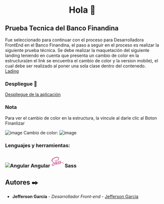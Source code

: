 <h1 align="center">Hola 👋</h1>



## Prueba Tecnica del Banco Finandina

Fue seleccionado para continuar con el proceso para Desarrolladora FrontEnd en el Banco Finandina, el paso a seguir en el proceso es realizar la siguiente prueba técnica. Se debe realizar la maquetación del siguiente landing teniendo en cuenta que presenta un cambio de color en la estructura(en el link se encuentra el cambio de color y la version mobile), el cual debe ser realizado al poner una sola clase dentro del contenedo.
[Lading](https://xd.adobe.com/view/b31ac890-4b5e-4728-8d29-a81518988be0-e649/)

### Despliegue 🚀
[Despliegue de la aplicación](https://prueba-tecnica-b-finandina.vercel.app)


### Nota

Para ver el cambio de color en la estructura, la vincule al darle clic al Boton Finanlizar

![image](https://user-images.githubusercontent.com/92685688/167314557-01a5f917-87be-410a-98e3-81e80708e50e.png)
Cambio de color:
![image](https://user-images.githubusercontent.com/92685688/167314554-14092018-a8cb-4f8c-aedb-b798dfc87b1c.png)


<h3 align="left">Lenguajes y herramientas:</h3>
<h3> <img src="https://upload.wikimedia.org/wikipedia/commons/thumb/c/cf/Angular_full_color_logo.svg/768px-Angular_full_color_logo.svg.png" alt="Angular" width="40"
height="40"/> Angular
<img src="https://raw.githubusercontent.com/devicons/devicon/master/icons/sass/sass-original.svg" alt="sass" width="40"
height="40"/> Sass</h3>

## Autores ✒️
* **Jefferson Garcia** - *Desarrollador Front-end* - [Jefferson Garcia](https://github.com/jeffcraftje)
